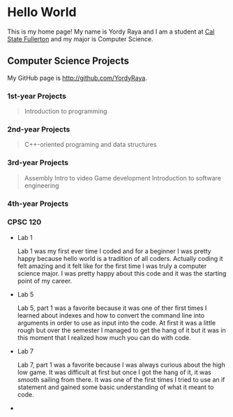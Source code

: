 # Hello World

This is my home page! My name is Yordy Raya and I am a student at [Cal State Fullerton](http://www.fullerton.edu/) and my major is Computer Science.

## Computer Science Projects

My GitHub page is http://github.com/YordyRaya.

### 1st-year Projects 
> Introduction to programming



### 2nd-year Projects
> C++-oriented programing and data structures



### 3rd-year Projects
>Assembly
>Intro to video Game development
>Introduction to software engineering



### 4th-year Projects



### CPSC 120
* Lab 1

    Lab 1 was my first ever time I coded and for a beginner I was pretty happy because hello world is a tradition of all coders. Actually coding it felt amazing and it felt like for the first time I was truly a computer science major. I was pretty happy about this code and it was the starting point of my career.
    
* Lab 5

    Lab 5, part 1 was a favorite because it was one of ther first times I learned about indexes and how to convert the command line into arguments in order to use as input into the code. At first it was a little rough but over the semester I managed to get the hang of it but it was in this moment that I realized how much you can do with code. 

* Lab 7

    Lab 7, part 1 was a favorite because I was always curious about the high low game. It was difficult at first but once I got the hang of it, it was smooth sailing from there. It was one of the first times I tried to use an if statement and gained some basic understanding of what it meant to code.
*
